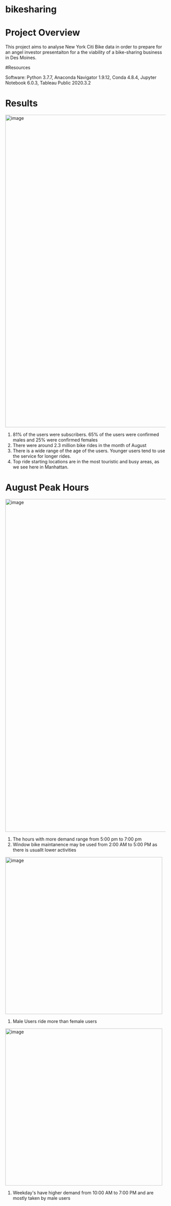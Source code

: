 # bikesharing

# Project Overview
This project aims to analyse New York Citi Bike data in order to prepare for an angel investor presentaiton for a the viability of a bike-sharing business in Des Moines. 

#Resources 

Software: Python 3.7.7, Anaconda Navigator 1.9.12, Conda 4.8.4, Jupyter Notebook 6.0.3, Tableau Public 2020.3.2

# Results 

<img width="981" alt="image" src="https://user-images.githubusercontent.com/98793962/169734457-6fcb6c76-967d-4ea0-bfbc-04c98ea76815.png">

1. 81% of the users were subscribers. 65% of the users were confirmed males and 25% were confirmed females
2.  There were around 2.3 million bike rides in the month of August 
3.  There is a wide range of the age of the users. Younger users tend to use the service for longer rides.
4.  Top ride starting locations are in the most touristic and busy areas, as we see here in Manhattan.

# August Peak Hours

<img width="1045" alt="image" src="https://user-images.githubusercontent.com/98793962/169734710-e888416b-27f5-4f72-b006-0a748e57aaa4.png">

1. The hours with more demand range from 5:00 pm to 7:00 pm
2. Window bike maintanence may be used from 2:00 AM to 5:00 PM as there is usuallt lower activities


<img width="493" alt="image" src="https://user-images.githubusercontent.com/98793962/169734968-40a0c634-5c8a-4178-b61c-cf8d1387bf14.png">

1. Male Users ride more than female users 

<img width="493" alt="image" src="https://user-images.githubusercontent.com/98793962/169735330-bb7b1679-174f-4de6-abca-1440e6f57564.png">

1. Weekday's have higher demand from 10:00 AM to 7:00 PM and are mostly taken by male users
